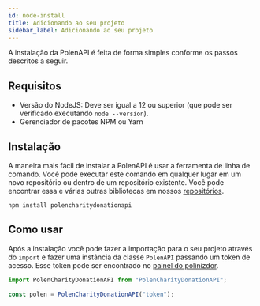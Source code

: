 ```yaml
---
id: node-install
title: Adicionando ao seu projeto
sidebar_label: Adicionando ao seu projeto
---
```

A instalação da PolenAPI é feita de forma simples conforme os passos descritos a seguir.

## Requisitos

- Versão do NodeJS: Deve ser igual a 12 ou superior (que pode ser verificado executando `node --version`).
- Gerenciador de pacotes NPM ou Yarn 

## Instalação

A maneira mais fácil de instalar a PolenAPI é usar a ferramenta de linha de comando. Você pode executar este comando em qualquer lugar em um novo repositório ou dentro de um repositório existente.
Você pode encontrar essa e várias outras bibliotecas em nossos [repositórios](/).
```shell
npm install polencharitydonationapi
```

## Como usar
Após a instalação você pode fazer a importação para o seu projeto através do `import` e fazer uma instância da classe `PolenAPI` passando um token de acesso. Esse token pode ser encontrado no [painel do polinizdor](https://painel.opolen.com.br/).


```javascript
import PolenCharityDonationAPI from "PolenCharityDonationAPI";

const polen = PolenCharityDonationAPI("token");
```
